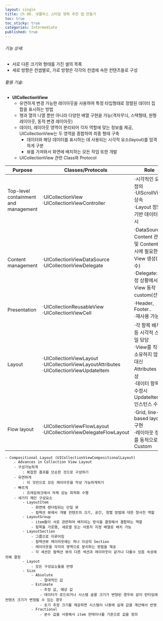 ```yaml
---
layout: single
title: Ch 06. 넷플릭스 스타일 영화 추천 앱 만들기
toc: true
toc_sticky: true
categories: Intermediate
published: true
---
```


###### 기능 상세:
- 서로 다른 크기와 형태를 가진 셀의 목록
- 세로 방향은 컨셉별로, 가로 방향은 각각의 컨셉에 속한 컨텐츠들로 구성 

###### 활용 기술:
- **UICollectionView**
    - 유연하게 변경 가능한 레이아웃을 사용하여 특정 타입형태로 정렬된 데이터 집합을 표시하는 방법
    - 행과 열의 나열 뿐만 아니라 다양한 배열 구현을 가능(격자무늬, 스택형태, 원형 레이아웃, 동적 변경 레이아웃)
    - 데이터, 레이아웃 영역이 분리되어 각자 역할에 맞는 정보를 제공, UICollectionView는 두 영역을 종합하여 최종 형태 구축
        - 데이터와 해당 데이터를 표시하는 데 사용되는 시각적 요소(layout)를 엄격하게 구분 
        - 뷰를 가져와서 화면에 배치하는 모든 작업 또한 개발
    - UICollectionView  관련 Class와 Protocol

|Purpose|Classes/Protocols|Role|
|---|---|---|
|Top-level containment and management|⋅UICollectionView<br/>⋅UICollectionViewController|⋅시각적인 요소 정의<br/>⋅UIScrollView 상속<br/>⋅Layout 정보 기반 데이터 표시|
|Content management|⋅UICollectionViewDataSource<br/>⋅UICollectionViewDelegate|⋅DataSource: Content 관리 및 Content 표시에 필요한 View 생성(필수)<br/>⋅Delegate: 특정 상황에서 View 동작 custom(선택)|
|Presentation|⋅UICollectionReusableView<br/>⋅UICollectionViewCell|⋅Header, Footer..<br/>⋅재사용 가능|
|Layout|⋅UICollectionViewLayout<br/>⋅UICollectionViewLayoutAttributes<br/>⋅UICollectionViewUpdateItem|⋅각 항목 배치 등 시각적 스타일 담당<br/>⋅View를 직접 소유하지 않는 대신 Attributes 생성<br/>⋅데이터 항목 수정시 UpdateItem 인스턴스 수신|
|Flow layout|⋅UICollectionViewFlowLayout<br/>⋅UICollectionViewDelegateFlowLayout|⋅Grid, line-based layout 구현<br/>⋅레이아웃 정보를 동적으로 Custom|
    
    - Compositional Layout (UICollectionViewCompositionalLayout)
        - Advances in Collection View Layout
        - 구성가능하게
            : 복잡한 결과를 단순한 것으로 구성하기
        - 유연하게
            : 이 것만으로 모든 레이아웃을 작성 가능하게하기
        - 빠르게
            : 프레임워크에서 자체 성능 최적화 수행
        - 세가지 메인 구성요소
            - LayoutItem
                - 화면에 렌더링되는 단일 뷰
                - 컬렉션 뷰에서 개별 컨텐츠의 크기, 공간, 정렬 방법에 대한 청사진 역할
            - LayoutGroup
                - item들이 서로 관련하여 배치되는 방식을 결정해서 결합하는 역할
                - 항목을 가로행, 세로열 또는 사용자 지정 배열로 배치 가능
            - LayoutSection
                - 그룹으로 이루어짐
                - 컬렉션뷰 레이아웃에는 하나 이상의 Section
                - 레이아웃을 각각의 영역으로 분리하는 방법을 제공 
                - 각 세션은 컬렉션 뷰의 다른 섹션과 레이아웃이 같거나 다를수 있음 속성에 의해 결정
            - Layout
                - 모든 구성요소들을 반영
            - Size
                - Absolute
                    - 절대적인 값
                - Estimate
                    - 추정 값, 예상 값 
                    - 데이터가 로드되거나 시스템 글꼴 크기가 변형된 경우와 같이 런타임에 컨텐츠 크기가 변형될 수 있는 경우
                    - 초기 추정 크기를 제공하면 시스템이 나중에 실제 값을 계산해서 반영
                - Fractional
                    - 분수 값을 사용해서 item 컨테이너를 기준으로 값을 정의
